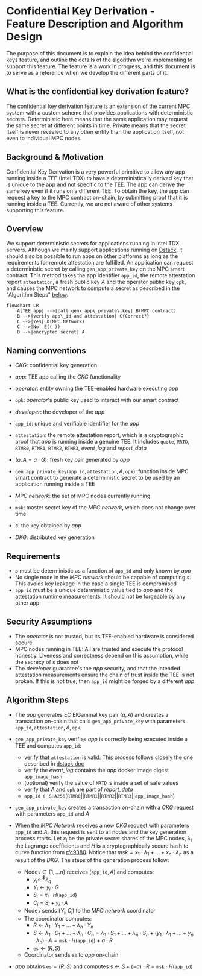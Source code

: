# Confidential Key Derivation - Feature Description and Algorithm Design

The purpose of this document is to explain the idea behind the confidential keys
feature, and outline the details of the algorithm we're implementing to support
this feature. The feature is a work in progress, and this document is to serve
as a reference when we develop the different parts of it.

## What is the confidential key derivation feature?

The confidential key derivation feature is an extension of the current MPC
system with a custom scheme that provides applications with
deterministic secrets. Deterministic here means that the same
application may request the same secret at different points in time. Private
means that the secret itself is never revealed to any other entity than the
application itself, not even to individual MPC nodes.

## Background & Motivation

Confidential Key Derivation is a very powerful primitive to allow any app
running inside a TEE (Intel TDX) to have a deterministically derived key that is
unique to the app and not specific to the TEE. The app can derive the same key
even if it runs on a different TEE. To obtain the key, the app can request a key
to the MPC contract on-chain, by submitting proof that it is running inside a
TEE. Currently, we are not aware of other systems supporting this feature.

## Overview

We support deterministic secrets for applications running in Intel TDX servers.
Although we mainly support applications running on
[Dstack](https://github.com/Dstack-TEE/dstack), it should also be possible to
run apps on other platforms as long as the requirements for remote attestation
are fulfilled. An application can request a deterministic secret by calling
$`\texttt{gen\_app\_private\_key}`$ on the MPC smart contract. This method takes
the app identifier $`\texttt{app\_id}`$, the remote attestation report
$`\texttt{attestation}`$, a fresh public key $A$ and the operator public key
$\texttt{opk}$, and causes the MPC network to compute a secret as described in
the "Algorithm Steps" [below](#algorithm-steps).


```mermaid
flowchart LR
    A[TEE app] -->|call gen\_app\_private\_key| B(MPC contract)
    B -->|verify app\_id and attestation| C{Correct?}
    C -->|Yes| D(MPC Network)
    C -->|No| E(( ))
    D -->|encrypted secret| A
```
## Naming conventions

- *CKG*: confidential key generation
- *app*: TEE app calling the *CKG* functionality
- *operator*: entity owning the TEE-enabled hardware executing *app*
- $\texttt{opk}$: *operator*'s public key used to interact with our smart
  contract
- *developer*: the developer of the *app*
- $`\texttt{app\_id}`$: unique and verifiable identifier for the *app*
- $`\texttt{attestation}`$: the remote attestation report, which is a
cryptographic proof that *app* is running inside a genuine TEE. It includes
$\texttt{quote}$, $\texttt{MRTD}$, $\texttt{RTMR0}$, $\texttt{RTMR1}$,
$\texttt{RTMR2}$, $\texttt{RTMR3}$, *event_log* and *report_data*
- $`(a,A=a \cdot G)`$: fresh key pair generated by *app*
- $`\texttt{gen\_app\_private\_key}(\texttt{app\_id}, \texttt{attestation}, A,
  \texttt{opk})`$: function inside MPC smart contract to generate a
  deterministic secret to be used by an application running inside a TEE

- *MPC network*: the set of MPC nodes currently running
- $`\texttt{msk}`$: master secret key of the *MPC network*, which does not
  change over time
- $`s`$: the key obtained by *app*
- *DKG*: distributed key generation

## Requirements

- $`s`$ must be deterministic as a function of $`\texttt{app\_id}`$ and only
  known by *app*
- No single node in the *MPC network* should be capable of computing $`s`$. This
avoids key leakage in the case a single TEE is compromised
- $`\texttt{app\_id}`$ must be a unique deterministic value tied to *app* and
the attestation runtime measurements. It should not be forgeable by any other
app

## Security Assumptions

- The *operator* is not trusted, but its TEE-enabled hardware is considered
  secure
- MPC nodes running in TEE: All are trusted and execute the protocol honestly.
Liveness and correctness depend on this assumption, while the secrecy of $`s`$
does not
- The *developer* guarantee's the *app* security, and that the intended
attestation measurements ensure the chain of trust inside the TEE is not broken.
If this is not true, then $`\texttt{app\_id}`$ might be forged by a different
*app*

## Algorithm Steps

- The *app* generates EC ElGammal key pair $`(a, A)`$ and creates a transaction
  on-chain that calls $`\texttt{gen\_app\_private\_key}`$ with parameters
  $`\texttt{app\_id},\texttt{attestation},A,\texttt{opk}`$.
- $`\texttt{gen\_app\_private\_key}`$ verifies *app* is correctly being executed
  inside a TEE and computes $`\texttt{app\_id}`$:
  - verify that $`\texttt{attestation}`$ is valid. This process follows closely
  the one described in [dstack
  doc](https://github.com/Dstack-TEE/dstack/blob/6b77340cf530b4532c5815039a74bb3a60302378/attestation.md)
  - verify the *event_log* contains the *app* docker image digest
    $`\texttt{app\_image\_hash}`$
  - (optional) verify the value of $`\texttt{MRTD}`$ is inside a set of safe
    values
  - verify that $`A`$ and $\texttt{opk}$ are part of *report_data*
  - $`\texttt{app\_id} \gets \texttt{SHA256}(\texttt{RTMR0} ||\texttt{RTMR1}
    ||\texttt{RTMR2} || \texttt{RTMR3} || \texttt{app\_image\_hash})`$
  
- $`\texttt{gen\_app\_private\_key}`$ creates a transaction on-chain with a
  *CKG* request with parameters $`\texttt{app\_id}`$ and $`A`$
- When the *MPC Network* receives a new *CKG* request with parameters
$`\texttt{app\_id}`$ and $`A`$, this request is sent to all nodes and the key
generation process starts. Let $`x_i`$ be the private secret shares of the MPC
nodes, $`λ_i`$ the Lagrange coefficients and $`H`$ is a cryptographically secure
hash to curve function from
[rfc9380](https://datatracker.ietf.org/doc/rfc9380/). Notice that $`msk = x_1
\cdot λ_1 + \ldots + x_n \cdot λ_n`$ as a result of the *DKG*. The steps of the
generation process follow:
  - Node $`i\in \{1, \ldots n\}`$ receives $`(\texttt{app\_id}, A)`$ and
    computes:
    - $`y_i  \gets^{\$} \mathbb{Z}_q`$
    - $`Y_i \gets y_i \cdot G`$
    - $`S_i = x_i \cdot H(\texttt{app\_id})`$
    - $`C_i =  S_i + y_i \cdot A`$
  - Node $`i`$ sends $`(Y_i, C_i)`$ to the *MPC network* coordinator
  - The coordinator computes:
    - $`R \gets λ_1 \cdot Y_1 + \ldots + λ_n \cdot Y_n`$
    - $`S \gets λ_1 \cdot C_1 + \ldots + λ_n \cdot C_n = λ_1 \cdot S_1 + \ldots +
    λ_n \cdot S_n + ({y_1 \cdot λ_1 + \ldots + y_n \cdot λ_n }) \cdot A =
    \texttt{msk} \cdot H(\texttt{app\_id}) + a \cdot R`$
    - $`\texttt{es} \gets (R, S) `$
  - Coordinator sends $`\texttt{es}`$ to *app* on-chain
- *app* obtains $`\texttt{es} = (R, S)`$ and computes $`s \gets S + (- a) \cdot
    R = \texttt{msk} \cdot H(\texttt{app\_id})`$
